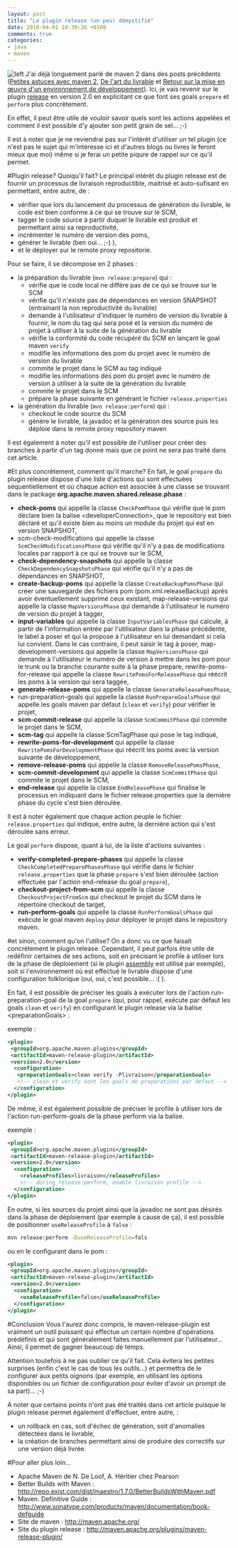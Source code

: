```yaml
---
layout: post
title: "Le plugin release (un peu) démystifié"
date: 2010-04-01 10:39:26 +0100
comments: true
categories: 
- java
- maven
---
```

![left](http://maven.apache.org/images/maven-logo-2.gif)
J'ai déjà longuement parlé de maven 2 dans des posts précédents ([Petites astuces avec maven 2](/blog/2010/03/29/petites-astuces-avec-maven-2/), [De l'art du livrable](/blog/2010/02/22/de-lart-du-livrable/) et  [Retour sur la mise en œuvre d'un environnement de développement](/blog/2010/01/04/retour-sur-la-mise-en-oeuvre-dun-environnement-de-developpement/)). Ici, je vais revenir sur le plugin [release](http://maven.apache.org/plugins/maven-release-plugin/) en version 2.0 en explicitant ce que font ses goals `prepare` et `perform` plus concrètement. 

En effet, il peut être utile de vouloir savoir quels sont les actions appelées et comment il est possible d'y ajouter son petit grain de sel... ;-)

Il est à noter que je ne reviendrai pas sur l'intérêt d'utiliser un tel plugin (ce n'est pas le sujet qui m'intéresse ici et d'autres blogs ou livres le feront mieux que moi) même si je ferai un petite piqure de rappel sur ce qu'il permet.

<!-- more -->

#Plugin release? Quoiqu'il fait?
Le principal intérêt du plugin release est de fournir un processus de livraison reproductible, maitrisé et auto-sufisant en permettant, entre autre, de :

* vérifier que lors du lancement du processus de génération du livrable, le code est bien conforme à ce qui se trouve sur le SCM,
* tagger le code source à partir duquel le livrable est produit et permettant ainsi sa reproductivité,
* incrémenter le numéro de version des poms,
* générer le livrable (ben oui... ;-) ), 
* et le déployer sur le remote proxy repositorie.

Pour se faire, il se décompose en 2 phases :

* la préparation du livrable (`mvn release:prepare`) qui :
	* vérifie que le code local ne diffère pas de ce qui se trouve sur le SCM
	* vérifie qu'il n'existe pas de dépendances en version SNAPSHOT (entrainant la non reproductivité du livrable)
	* demande à l'utilisateur d'indiquer le numéro de version du livrable à fournir, le nom du tag qui sera posé et la version du numéro de projet à utiliser à la suite de la génération du livrable
	* vérifie la conformité du code récupéré du SCM en lançant le goal maven `verify`
	* modifie les informations des pom du projet avec le numéro de version du livrable
	* commite le projet dans le SCM au tag indiqué
	* modifie les informations des pom du projet avec le numéro de version à utiliser à la suite de la génération du livrable
	* commite le projet dans le SCM
	* prépare la phase suivante en générant le fichier `release.properties`
* la génération du livrable (`mvn release:perform`) qui :
	* checkout le code source du SCM
	* génère le livrable, la javadoc et la génération des source puis les déploie dans le remote proxy repository maven

Il est également à noter qu'il est possible de l'utiliser pour créer des branches à partir d'un tag donné mais que ce point ne sera pas traité dans cet article.

#Et plus concrètement, comment qu'il marche?
En fait, le goal `prepare` du plugin release dispose d'une liste d'actions qui sont effectuées séquentiellement et où chaque action est associée à une classe se trouvant dans le package __org.apache.maven.shared.release.phase__ :

* __check-poms__ qui appelle la classe `CheckPomPhase` qui vérifie que le pom déclare bien la balise &lt;developerConnection&gt;, que le repository est bien déclaré et qu'il existe bien au moins un module du projet qui est en version SNAPSHOT, 
* scm-check-modifications qui appelle la classe `ScmCheckModificationsPhase` qui vérifie qu'il n'y a pas de modifications locales par rapport à ce qui se trouve sur le SCM,
* __check-dependency-snapshots__ qui appelle la classe `CheckDependencySnapshotsPhase` qui vérifie qu'il n'y a pas de dépendances en SNAPSHOT,
* __create-backup-poms__ qui appelle la classe `CreateBackupPomsPhase` qui créer une sauvegarde des fichiers pom (pom.xml.releaseBackup) après avoir éventuellement supprimé ceux existant,
map-release-versions qui appelle la classe `MapVersionsPhase` qui demande à l'utilisateur le numéro de version du projet à tagger,
* __input-variables__ qui appelle la classe `InputVariablesPhase` qui calcule, à partir de l'information entrée par l'utilisateur dans la phase précédente, le label à poser et qui la propose à l'utilisateur en lui demandant si cela lui convient. Dans le cas contraire, il peut saisir le tag à poser,
map-development-versions qui appelle la classe `MapVersionsPhase` qui demande à l'utilisateur le numéro de version à mettre dans les pom pour le trunk ou la branche courante suite à la phase prepare,
rewrite-poms-for-release qui appelle la classe `RewritePomsForReleasePhase` qui réécrit les poms à la version qui sera taggée,
* __generate-release-poms__ qui appelle la classe `GenerateReleasePomsPhase`,
* run-preparation-goals qui appelle la classe `RunPrepareGoalsPhase` qui appelle les goals maven par défaut (`clean` et `verify`) pour vérifier le projet,
* __scm-commit-release__ qui appelle la classe `ScmCommitPhase` qui commite le projet dans le SCM,
* __scm-tag__ qui appelle la classe ScmTagPhase qui pose le tag indiqué,
* __rewrite-poms-for-development__ qui appelle la classe `RewritePomsForDevelopmentPhase` qui réécrit les poms avec la version suivante de développement,
* __remove-release-poms__ qui appelle la classe `RemoveReleasePomsPhase`,
* __scm-commit-development__ qui appelle la classe `ScmCommitPhase` qui commite le projet dans le SCM,
* __end-release__ qui appelle la classe `EndReleasePhase` qui finalise le processus en indiquant dans le fichier release.properties que la dernière phase du cycle s'est bien déroulée.

Il est à noter également que chaque action peuple le fichier `release.properties` qui indique, entre autre, la dernière action qui s'est déroulée sans erreur. 

Le goal `perform` dispose, quant à lui, de la liste d'actions suivantes : 

* __verify-completed-prepare-phases__ qui appelle la classe `CheckCompletedPreparePhasesPhase` qui vérifie dans le fichier `release.properties` que la phase `prepare` s'est bien déroulée (action effectuée par l'action end-release du goal `prepare`),
* __checkout-project-from-scm__ qui appelle la classe `CheckoutProjectFromScm` qui checkout le projet du SCM dans le répertoire checkout de target,
* __run-perform-goals__ qui appelle la classe `RunPerformGoalsPhase` qui exécute le goal maven `deploy` pour déployer le projet dans le repository maven.

#et sinon, comment qu'on l'utilise?
On a donc vu ce que faisait concrètement le plugin release. Cependant, il peut parfois être utile de redéfinir certaines de ses actions, soit en précisant le profile à utiliser lors de la phase de déploiement (si le plugin [assembly](http://maven.apache.org/plugins/maven-assembly-plugin/) est utilisé par exemple), soit si l'environnement où est effectué le livrable dispose d'une configuration folklorique (oui, oui, c'est possible... :( ).

En fait, il est possible de préciser les goals à exécuter lors de l'action run-preparation-goal de la goal `prepare` (qui, pour rappel, exécute par défaut les goals `clean` et `verify`) en configurant le plugin release via la balise &lt;preparationGoals&gt; :

exemple :
```xml
<plugin>
 <groupId>org.apache.maven.plugins</groupId>
 <artifactId>maven-release-plugin</artifactId>
 <version>2.0</version>
  <configuration>
   <preparationGoals>clean verify -Plivraison</preparationGoals>
   <!-- clean et verify sont les goals de preparations par defaut -->
  </configuration>
</plugin>
```
De même, il est également possible de préciser le profile à utiliser lors de l'action run-perform-goals de la phase perform via la balise.

exemple : 

```xml
<plugin>
 <groupId>org.apache.maven.plugins</groupId>
 <artifactId>maven-release-plugin</artifactId>
 <version>2.0</version>
  <configuration>
    <releaseProfiles>livraison</releaseProfiles>
    <!-- during release:perform, enable livraison profile -->
  </configuration>
</plugin>
```
En outre, si les sources du projet ainsi que la javadoc ne sont pas désirés dans la phase de déploiement (par exemple à cause de ça), il est possible de positionner `useReleaseProfile` à `false` :
```bash
mvn release:perform -DuseReleaseProfile=fals
```
ou en le configurant dans le pom :
```xml
<plugin>
 <groupId>org.apache.maven.plugins</groupId>
 <artifactId>maven-release-plugin</artifactId>
 <version>2.0</version>
  <configuration>
    <useReleaseProfile>false</useReleaseProfile>
  </configuration>
</plugin>
```

#Conclusion
Vous l'aurez donc compris, le maven-release-plugin est vraiment un outil puissant qui effectue un certain nombre d'opérations prédéfinis et qui sont généralement faites manuellement par l'utilisateur... Ainsi, il permet de gagner beaucoup de temps.

Attention toutefois à ne pas oublier ce qu'il fait. Cela évitera les petites surprises (enfin c'est le cas de tous les outils...) et permettra de le configurer aux petits oignons (par exemple, en utilisant les options disponibles ou un fichier de configuration pour éviter d'avoir un prompt de sa part)... ;-)

A noter que certains points n'ont pas été traités dans cet article puisque le plugin release permet également d'effectuer, entre autre, :

* un rollback en cas, soit d'échec de génération, soit d'anomalies détectées dans le livrable,
* la création de branches permettant ainsi de produire des correctifs sur une version déjà livrée.

#Pour aller plus loin...
* Apache Maven de N. De Loof, A. Héritier chez Pearson
* Better Builds with Maven : http://repo.exist.com/dist/maestro/1.7.0/BetterBuildsWithMaven.pdf
* Maven. Definitive Guide : http://www.sonatype.com/products/maven/documentation/book-defguide
* Site de maven : http://maven.apache.org/
* Site du plugin release : http://maven.apache.org/plugins/maven-release-plugin/
